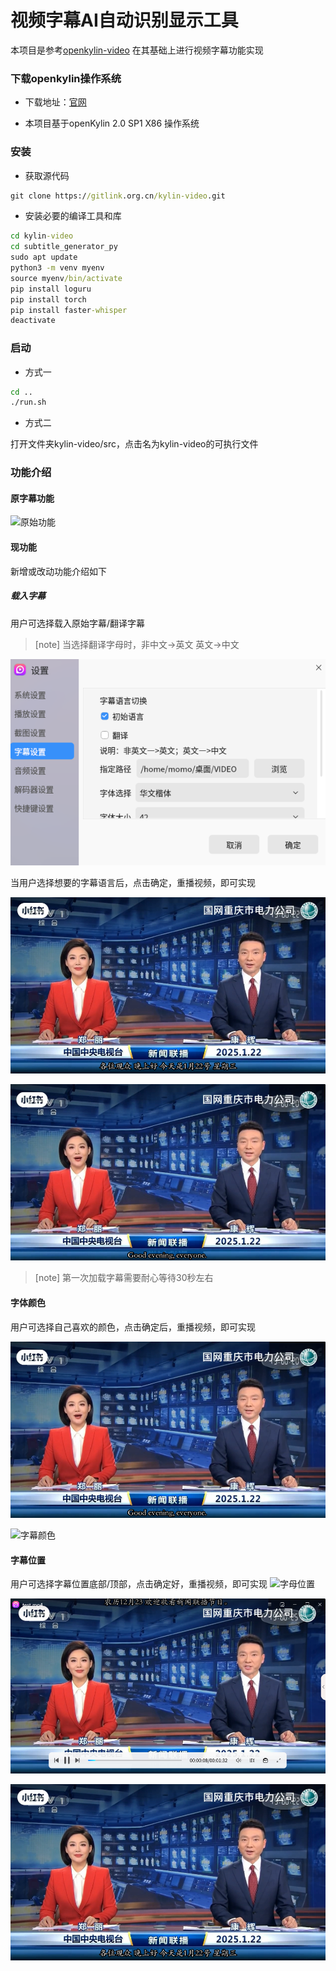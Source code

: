 # 视频字幕AI自动识别显示工具

本项目是参考[openkylin-video](https://github.com/UbuntuKylin/kylin-video) 在其基础上进行视频字幕功能实现

### 下载openkylin操作系统

- 下载地址：[官网](https://www.openkylin.top/downloads/)

- 本项目基于openKylin 2.0 SP1 X86 操作系统

### 安装

- 获取源代码

```cmd
git clone https://gitlink.org.cn/kylin-video.git
```

- 安装必要的编译工具和库
  
```cmd
cd kylin-video
cd subtitle_generator_py
sudo apt update
python3 -m venv myenv
source myenv/bin/activate
pip install loguru
pip install torch 
pip install faster-whisper
deactivate
```

### 启动

- 方式一
  
```cmd
cd ..
./run.sh
```

- 方式二

打开文件夹kylin-video/src，点击名为kylin-video的可执行文件

### 功能介绍

#### 原字幕功能

![原始功能](images\原始功能.png)

#### 现功能
新增或改动功能介绍如下
##### 载入字幕
用户可选择载入原始字幕/翻译字幕
> [note]  当选择翻译字母时，非中文->英文 英文->中文

![切换字幕](images\切换语言.png)

当用户选择想要的字幕语言后，点击确定，重播视频，即可实现

![中文](images\中文.png)

![英文](images\英文.png)

> [note]  第一次加载字幕需要耐心等待30秒左右
#### 字体颜色
用户可选择自己喜欢的颜色，点击确定后，重播视频，即可实现

![切换颜色](images\英文.png)

![字幕颜色](images\字母颜色.png)
#### 字幕位置
用户可选择字幕位置底部/顶部，点击确定好，重播视频，即可实现
![字母位置](images\字母位置.png)

![顶部](images\顶部.png)

![底部](images\底部.png)
